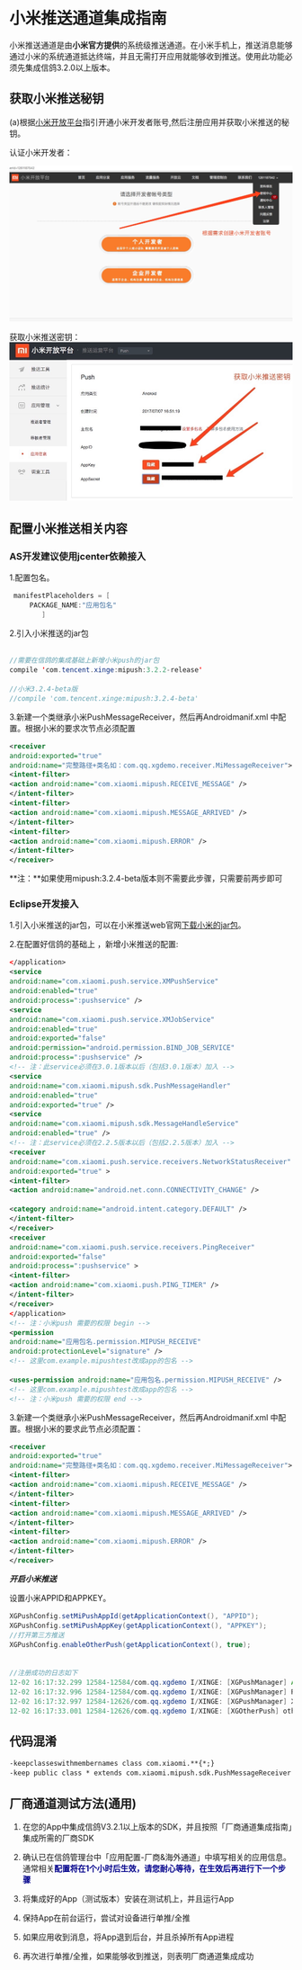 # 小米推送通道集成指南

小米推送通道是由**小米官方提供**的系统级推送通道。在小米手机上，推送消息能够通过小米的系统通道抵达终端，并且无需打开应用就能够收到推送。使用此功能必须先集成信鸽3.2.0以上版本。


## 获取小米推送秘钥


(a)根据[小米开放平台](https://dev.mi.com/console/appservice/push.html)指引开通小米开发者账号,然后注册应用并获取小米推送的秘钥。 

认证小米开发者：

![](/assets/注册小米开发者认证.jpeg)

获取小米推送密钥：
![](/assets/或者小米ID.jpeg)

## 配置小米推送相关内容
### AS开发建议使用jcenter依赖接入

1.配置包名。

```java
 manifestPlaceholders = [
	 PACKAGE_NAME:"应用包名"
        ]
```
2.引入小米推送的jar包

```java

//需要在信鸽的集成基础上新增小米push的jar包
compile 'com.tencent.xinge:mipush:3.2.2-release'

//小米3.2.4-beta版
//compile 'com.tencent.xinge:mipush:3.2.4-beta'
```

3.新建一个类继承小米PushMessageReceiver，然后再Androidmanif.xml 中配置。根据小米的要求次节点必须配置

```xml
<receiver
android:exported="true"
android:name="完整路径+类名如：com.qq.xgdemo.receiver.MiMessageReceiver">
<intent-filter>
<action android:name="com.xiaomi.mipush.RECEIVE_MESSAGE" />
</intent-filter>
<intent-filter>
<action android:name="com.xiaomi.mipush.MESSAGE_ARRIVED" />
</intent-filter>
<intent-filter>
<action android:name="com.xiaomi.mipush.ERROR" />
</intent-filter>
</receiver>

```
**注：**如果使用mipush:3.2.4-beta版本则不需要此步骤，只需要前两步即可

### Eclipse开发接入

1.引入小米推送的jar包，可以在小米推送web官网[下载小米的jar包](https://dev.mi.com/mipush/downpage/)。


2.在配置好信鸽的基础上 ，新增小米推送的配置:

```xml
</application>
<service
android:name="com.xiaomi.push.service.XMPushService"
android:enabled="true"
android:process=":pushservice" />
<service
android:name="com.xiaomi.push.service.XMJobService"
android:enabled="true"
android:exported="false"
android:permission="android.permission.BIND_JOB_SERVICE"
android:process=":pushservice" />
<!-- 注：此service必须在3.0.1版本以后（包括3.0.1版本）加入 -->
<service
android:name="com.xiaomi.mipush.sdk.PushMessageHandler"
android:enabled="true"
android:exported="true" />
<service
android:name="com.xiaomi.mipush.sdk.MessageHandleService"
android:enabled="true" />
<!-- 注：此service必须在2.2.5版本以后（包括2.2.5版本）加入 -->
<receiver
android:name="com.xiaomi.push.service.receivers.NetworkStatusReceiver"
android:exported="true" >
<intent-filter>
<action android:name="android.net.conn.CONNECTIVITY_CHANGE" />

<category android:name="android.intent.category.DEFAULT" />
</intent-filter>
</receiver>
<receiver
android:name="com.xiaomi.push.service.receivers.PingReceiver"
android:exported="false"
android:process=":pushservice" >
<intent-filter>
<action android:name="com.xiaomi.push.PING_TIMER" />
</intent-filter>
</receiver>
</application>
<!-- 注：小米push 需要的权限 begin -->
<permission
android:name="应用包名.permission.MIPUSH_RECEIVE"
android:protectionLevel="signature" />
<!-- 这里com.example.mipushtest改成app的包名 -->

<uses-permission android:name="应用包名.permission.MIPUSH_RECEIVE" />
<!-- 这里com.example.mipushtest改成app的包名 -->
<!-- 注：小米push 需要的权限 end -->
```

3.新建一个类继承小米PushMessageReceiver，然后再Androidmanif.xml 中配置。根据小米的要求此节点必须配置：

```xml
<receiver
android:exported="true"
android:name="完整路径+类名如：com.qq.xgdemo.receiver.MiMessageReceiver">
<intent-filter>
<action android:name="com.xiaomi.mipush.RECEIVE_MESSAGE" />
</intent-filter>
<intent-filter>
<action android:name="com.xiaomi.mipush.MESSAGE_ARRIVED" />
</intent-filter>
<intent-filter>
<action android:name="com.xiaomi.mipush.ERROR" />
</intent-filter>
</receiver>

```
***开启小米推送***

设置小米APPID和APPKEY。

```java
XGPushConfig.setMiPushAppId(getApplicationContext(), "APPID");
XGPushConfig.setMiPushAppKey(getApplicationContext(), "APPKEY");
//打开第三方推送
XGPushConfig.enableOtherPush(getApplicationContext(), true);


//注册成功的日志如下
12-02 16:17:32.299 12584-12584/com.qq.xgdemo I/XINGE: [XGPushManager] Action -> Register to xinge server
12-02 16:17:32.996 12584-12584/com.qq.xgdemo I/XINGE: [XGPushManager] Register call back to com.qq.xgdemo
12-02 16:17:32.997 12584-12626/com.qq.xgdemo I/XINGE: [XGPushManager] XG register push success with token : 1d31bb3ea6185baebdf05dfc2e586dfe5dc41fb5
12-02 16:17:33.001 12584-12626/com.qq.xgdemo I/XINGE: [XGOtherPush] other push token is : YZQfRxmxdfNlbSKpNWCa3tM4Esnq6op4qeOsQO2qT88= other push type: xiaomi
```

## 代码混淆

```xml
-keepclasseswithmembernames class com.xiaomi.**{*;}
-keep public class * extends com.xiaomi.mipush.sdk.PushMessageReceiver
```

## 厂商通道测试方法(通用)

1. 在您的App中集成信鸽V3.2.1以上版本的SDK，并且按照「厂商通道集成指南」集成所需的厂商SDK

2. 确认已在信鸽管理台中「应用配置-厂商&海外通道」中填写相关的应用信息。通常相关<font color= darkblue>**配置将在1个小时后生效，请您耐心等待，在生效后再进行下一个步骤**</font>

3. 将集成好的App（测试版本）安装在测试机上，并且运行App

4. 保持App在前台运行，尝试对设备进行单推/全推

5. 如果应用收到消息，将App退到后台，并且杀掉所有App进程

6. 再次进行单推/全推，如果能够收到推送，则表明厂商通道集成成功